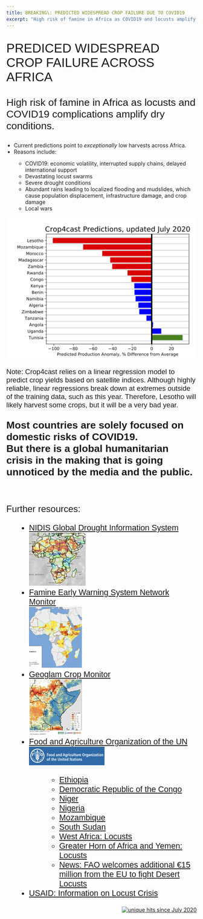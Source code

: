 ```yaml
---
title: BREAKING\: PREDICTED WIDESPREAD CROP FAILURE DUE TO COVID19
excerpt: "High risk of famine in Africa as COVID19 and locusts amplify dry conditions"
---
```


<p style="font-family: arial, sanserif; font-size:25pt">
PREDICED WIDESPREAD CROP FAILURE ACROSS AFRICA
</p>
<p style="font-family: arial, sanserif; font-size:20pt">
High risk of famine in Africa as locusts and COVID19 complications amplify dry conditions.
</p>

<p style="font-family: arial, sanserif; font-size:18pt">
<ul style="PADDING-LEFT: 20px">
  <li>Current predictions point to <i>exceptionally</i> low harvests across Africa.</li>
  <li>Reasons include:</li>
  <ul style="PADDING-LEFT: 30px">
   <li>COVID19: economic volatility, interrupted supply chains, delayed international support</li>
   <li>Devastating locust swarms</li>
   <li>Severe drought conditions</li>
   <li>Abundant rains leading to localized flooding and mudslides, which cause population displacement, infrastructure damage, and crop damage</li>
   <li>Local wars</li>
  </ul>
</ul>
</p>

<img src="/pic/predicted_african_yields_july2020.jpg" style="width:800px;" border="0">
<p style="font-family: arial, sanserif; font-size:14pt;" border="0">
Note: Crop4cast relies on a linear regression model to predict crop yields based on satellite indices. Although highly reliable, linear regressions break down at extremes outside of the training data, such as this year. Therefore, Lesotho will likely harvest some crops, but it will be a very bad year.
</p>

<p style="font-family: arial, sanserif; font-size:20pt">
<b>Most countries are solely focused on domestic risks of COVID19.
<br>But there is a global humanitarian crisis in the making that is going unnoticed by the media and the public.</b>
</p>

<br>
<p style="font-family: arial, sanserif; font-size:18pt">
Further resources:
<ul style="PADDING-LEFT: 60px; font-family: arial, sanserif; font-size:16pt">
  <li><a href="https://www.drought.gov/gdm/current-conditions">NIDIS Global Drought Information System</a><br><img src="/pic/NIDIS_image.png" style="width:150px;" border="0"> </li>
  <li><a href="https://fews.net/">Famine Early Warning System Network Monitor</a><br><img src="/pic/FEWS_NET_thumbnail.png" style="width:140px;" border="0"> </li>
  <li><a href="https://cropmonitor.org/index.php/cmreports/special-reports/">Geoglam Crop Monitor</a><br><img src="/pic/Geoglam_thumbnail.png" style="width:140px;" border="0"> </li>
  <li><a href="http://www.fao.org/home/en/">Food and Agriculture Organization of the UN</a><br><img src="/pic/FAO_thumbnail.png" style="width:200px;" border="0"> </li>
  <ul style="PADDING-LEFT: 80px">
  <li><a href="http://www.fao.org/emergencies/resources/documents/resources-detail/en/c/1273539/">Ethiopia</a></li>
  <li><a href="http://www.fao.org/emergencies/resources/documents/resources-detail/en/c/1271802/">Democratic Republic of the Congo</a></li>
  <li><a href="http://www.fao.org/emergencies/resources/documents/resources-detail/en/c/1278521/">Niger</a></li>
  <li><a href="http://www.fao.org/emergencies/resources/documents/resources-detail/en/c/1293148/">Nigeria</a></li>
  <li><a href="http://www.fao.org/emergencies/resources/documents/resources-detail/en/c/1277473/">Mozambique</a></li>
  <li><a href="http://www.fao.org/emergencies/resources/documents/resources-detail/en/c/1296634/">South Sudan</a></li>
  <li><a href="http://www.fao.org/emergencies/resources/documents/resources-detail/en/c/1276774/">West Africa: Locusts</a></li>
  <li><a href="http://www.fao.org/emergencies/resources/documents/resources-detail/en/c/1276759/">Greater Horn of Africa and Yemen: Locusts</a></li>
  <li><a href="http://www.fao.org/news/story/en/item/1296770/icode/">News: FAO welcomes additional €15 million from the EU to fight Desert Locusts</a></li>
  </ul>
  <li><a href="https://www.usaid.gov/sites/default/files/documents/1866/East_Africa_Desert_Locust_Crisis_Fact_Sheet_4_-_06-15-2020.pdf">USAID: Information on Locust Crisis</a></li>
</ul>
</p>


<p align="right">
<a href="http://www.hitwebcounter.com">
<img src="https://hitwebcounter.com/counter/counter.php?page=7542813&style=0006&nbdigits=5&type=ip&initCount=0" title="unique hits since July 2020" border="0" ></a>


